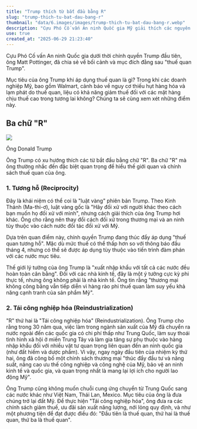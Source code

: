 ```yaml
---
title: "Trump thích từ bắt đầu bằng R"
slug: "trump-thich-tu-bat-dau-bang-r"
thumbnail: "data/6.images/images/trump-thich-tu-bat-dau-bang-r.webp"
description: "Cựu Phó Cố vấn An ninh Quốc gia Mỹ giải thích các nguyên tắc thương mại của ông Trump."
use: true
created_at: "2025-06-29 21:23:40"
---
```


Cựu Phó Cố vấn An ninh Quốc gia dưới thời chính quyền Trump đầu tiên, ông Matt Pottinger, đã chia sẻ về bối cảnh và mục đích đằng sau "thuế quan Trump".

Mục tiêu của ông Trump khi áp dụng thuế quan là gì? Trong khi các doanh nghiệp Mỹ, bao gồm Walmart, cảnh báo về nguy cơ thiếu hụt hàng hóa và lạm phát do thuế quan, liệu có khả năng giảm thuế đối với các mặt hàng chịu thuế cao trong tương lai không? Chúng ta sẽ cùng xem xét những điểm này.

## Ba chữ "R"

![](/images/20250629-00079955-bunshun-000-1-view.webp)

Ông Donald Trump

Ông Trump có xu hướng thích các từ bắt đầu bằng chữ "R". Ba chữ "R" mà ông thường nhắc đến đặc biệt quan trọng để hiểu thế giới quan và chính sách thuế quan của ông.

### 1. Tương hỗ (Reciprocity)

Đây là khái niệm có thể coi là "luật vàng" phiên bản Trump. Theo Kinh Thánh (Ma-thi-ơ), luật vàng gốc là "Hãy đối xử với người khác theo cách bạn muốn họ đối xử với mình", nhưng cách giải thích của ông Trump hơi khác. Ông cho rằng nên thay đổi cách đối xử trong thương mại và an ninh tùy thuộc vào cách nước đối tác đối xử với Mỹ.

Dựa trên quan điểm này, chính quyền Trump đang thúc đẩy áp dụng "thuế quan tương hỗ". Mặc dù mức thuế có thể thấp hơn so với thông báo đầu tháng 4, nhưng có thể sẽ được áp dụng tùy thuộc vào tiến trình đàm phán với các nước mục tiêu.

Thế giới lý tưởng của ông Trump là "xuất nhập khẩu với tất cả các nước đều hoàn toàn cân bằng". Đối với các nhà kinh tế, đây là một ý tưởng cực kỳ phi thực tế, nhưng ông không phải là nhà kinh tế. Ông tin rằng "thương mại không công bằng vẫn tiếp diễn vì hàng rào phi thuế quan làm suy yếu khả năng cạnh tranh của sản phẩm Mỹ".

### 2. Tái công nghiệp hóa (Reindustrialization)

"R" thứ hai là "Tái công nghiệp hóa" (Reindustrialization). Ông Trump cho rằng trong 30 năm qua, việc làm trong ngành sản xuất của Mỹ đã chuyển ra nước ngoài đến các quốc gia có chi phí thấp như Trung Quốc, làm suy thoái tình hình xã hội ở miền Trung Tây và làm gia tăng sự phụ thuộc vào hàng nhập khẩu đối với nhiều vật tư quan trọng liên quan đến an ninh quốc gia (như đất hiếm và dược phẩm). Vì vậy, ngay ngày đầu tiên của nhiệm kỳ thứ hai, ông đã công bố một chính sách thương mại "thúc đẩy đầu tư và năng suất, nâng cao ưu thế công nghiệp và công nghệ của Mỹ, bảo vệ an ninh kinh tế và quốc gia, và quan trọng nhất là mang lại lợi ích cho người lao động Mỹ".

Ông Trump cũng không muốn chuỗi cung ứng chuyển từ Trung Quốc sang các nước khác như Việt Nam, Thái Lan, Mexico. Mục tiêu của ông là đưa chúng trở lại đất Mỹ. Để thực hiện "Tái công nghiệp hóa", ông đưa ra các chính sách giảm thuế, ưu đãi sản xuất năng lượng, nới lỏng quy định, và như một phương tiện để đạt được điều đó: "Đầu tiên là thuế quan, thứ hai là thuế quan, thứ ba là thuế quan".